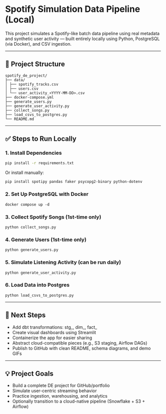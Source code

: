 # Spotify Simulation Data Pipeline (Local)

This project simulates a Spotify-like batch data pipeline using real metadata and synthetic user activity — built entirely locally using Python, PostgreSQL (via Docker), and CSV ingestion.

---

## 🧱 Project Structure

```plaintext
spotify_de_project/
├── data/
│ ├── spotify_tracks.csv
│ ├── users.csv
│ └── user_activity_<YYYY-MM-DD>.csv
├── docker-compose.yml
├── generate_users.py
├── generate_user_activity.py
├── collect_songs.py
├── load_csvs_to_postgres.py
└── README.md
```
---

## ✅ Steps to Run Locally

### 1. Install Dependencies
```bash
pip install -r requirements.txt
```
Or install manually:

```
pip install spotipy pandas faker psycopg2-binary python-dotenv
```
### 2. Set Up PostgreSQL with Docker
```
docker compose up -d
```
### 3. Collect Spotify Songs (1st-time only)
```
python collect_songs.py
```
### 4. Generate Users (1st-time only)
```
python generate_users.py
```
### 5. Simulate Listening Activity (can be run daily)
```
python generate_user_activity.py
```
### 6. Load Data into Postgres
```
python load_csvs_to_postgres.py
```
---
## 🔮 Next Steps
 - Add dbt transformations: stg_, dim_, fact_
 - Create visual dashboards using Streamlit
 - Containerize the app for easier sharing
 - Abstract cloud-compatible pieces (e.g., S3 staging, Airflow DAGs)
 - Publish to GitHub with clean README, schema diagrams, and demo GIFs

---
## 💡 Project Goals
- Build a complete DE project for GitHub/portfolio
- Simulate user-centric streaming behavior
- Practice ingestion, warehousing, and analytics
- Optionally transition to a cloud-native pipeline (Snowflake + S3 + Airflow)
